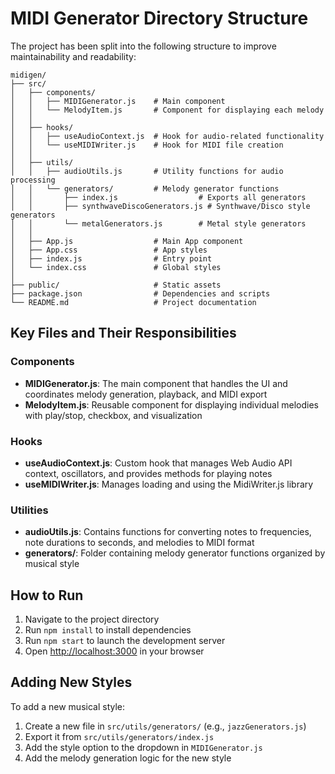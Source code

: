 # MIDI Generator Directory Structure

The project has been split into the following structure to improve maintainability and readability:

```
midigen/
├── src/
│   ├── components/
│   │   ├── MIDIGenerator.js    # Main component
│   │   └── MelodyItem.js       # Component for displaying each melody
│   │
│   ├── hooks/
│   │   ├── useAudioContext.js  # Hook for audio-related functionality
│   │   └── useMIDIWriter.js    # Hook for MIDI file creation
│   │
│   ├── utils/
│   │   ├── audioUtils.js       # Utility functions for audio processing
│   │   └── generators/         # Melody generator functions
│   │       ├── index.js                  # Exports all generators
│   │       ├── synthwaveDiscoGenerators.js # Synthwave/Disco style generators
│   │       └── metalGenerators.js        # Metal style generators
│   │
│   ├── App.js                  # Main App component
│   ├── App.css                 # App styles
│   ├── index.js                # Entry point
│   └── index.css               # Global styles
│
├── public/                     # Static assets
├── package.json                # Dependencies and scripts
└── README.md                   # Project documentation
```

## Key Files and Their Responsibilities

### Components
- **MIDIGenerator.js**: The main component that handles the UI and coordinates melody generation, playback, and MIDI export
- **MelodyItem.js**: Reusable component for displaying individual melodies with play/stop, checkbox, and visualization

### Hooks
- **useAudioContext.js**: Custom hook that manages Web Audio API context, oscillators, and provides methods for playing notes
- **useMIDIWriter.js**: Manages loading and using the MidiWriter.js library

### Utilities
- **audioUtils.js**: Contains functions for converting notes to frequencies, note durations to seconds, and melodies to MIDI format
- **generators/**: Folder containing melody generator functions organized by musical style

## How to Run
1. Navigate to the project directory
2. Run `npm install` to install dependencies
3. Run `npm start` to launch the development server
4. Open [http://localhost:3000](http://localhost:3000) in your browser

## Adding New Styles
To add a new musical style:
1. Create a new file in `src/utils/generators/` (e.g., `jazzGenerators.js`)
2. Export it from `src/utils/generators/index.js`
3. Add the style option to the dropdown in `MIDIGenerator.js`
4. Add the melody generation logic for the new style